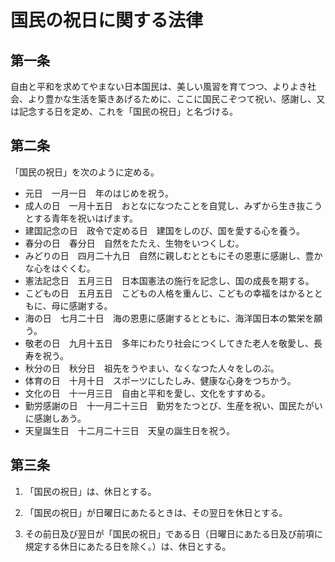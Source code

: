 # 国民の祝日に関する法律

## 第一条

自由と平和を求めてやまない日本国民は、美しい風習を育てつつ、よりよき社会、より豊かな生活を築きあげるために、ここに国民こぞつて祝い、感謝し、又は記念する日を定め、これを「国民の祝日」と名づける。

## 第二条

「国民の祝日」を次のように定める。

- 元日　一月一日　年のはじめを祝う。
- 成人の日　一月十五日　おとなになつたことを自覚し、みずから生き抜こうとする青年を祝いはげます。
- 建国記念の日　政令で定める日　建国をしのび、国を愛する心を養う。
- 春分の日　春分日　自然をたたえ、生物をいつくしむ。
- みどりの日　四月二十九日　自然に親しむとともにその恩恵に感謝し、豊かな心をはぐくむ。
- 憲法記念日　五月三日　日本国憲法の施行を記念し、国の成長を期する。
- こどもの日　五月五日　こどもの人格を重んじ、こどもの幸福をはかるとともに、母に感謝する。
- 海の日　七月二十日　海の恩恵に感謝するとともに、海洋国日本の繁栄を願う。
- 敬老の日　九月十五日　多年にわたり社会につくしてきた老人を敬愛し、長寿を祝う。
- 秋分の日　秋分日　祖先をうやまい、なくなつた人々をしのぶ。
- 体育の日　十月十日　スポーツにしたしみ、健康な心身をつちかう。
- 文化の日　十一月三日　自由と平和を愛し、文化をすすめる。
- 勤労感謝の日　十一月二十三日　勤労をたつとび、生産を祝い、国民たがいに感謝しあう。
- 天皇誕生日　十二月二十三日　天皇の誕生日を祝う。

## 第三条

1. 「国民の祝日」は、休日とする。

2. 「国民の祝日」が日曜日にあたるときは、その翌日を休日とする。

3. その前日及び翌日が「国民の祝日」である日（日曜日にあたる日及び前項に規定する休日にあたる日を除く。）は、休日とする。
